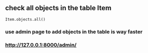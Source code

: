 ## check all objects in the table Item 
`Item.objects.all()`


### use admin page to add objects in the table is way faster
### http://127.0.0.1:8000/admin/
